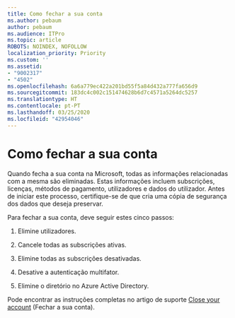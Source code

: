 ```yaml
---
title: Como fechar a sua conta
ms.author: pebaum
author: pebaum
ms.audience: ITPro
ms.topic: article
ROBOTS: NOINDEX, NOFOLLOW
localization_priority: Priority
ms.custom: ''
ms.assetid:
- "9002317"
- "4502"
ms.openlocfilehash: 6a6a779ec422a201bd55f5a84d432a777fa656d9
ms.sourcegitcommit: 183dc4c002c151474628b6d7c4571a5264dc5257
ms.translationtype: HT
ms.contentlocale: pt-PT
ms.lasthandoff: 03/25/2020
ms.locfileid: "42954046"
---
```

# <a name="how-to-close-your-account"></a>Como fechar a sua conta

Quando fecha a sua conta na Microsoft, todas as informações relacionadas com a mesma são eliminadas. Estas informações incluem subscrições, licenças, métodos de pagamento, utilizadores e dados do utilizador. Antes de iniciar este processo, certifique-se de que cria uma cópia de segurança dos dados que deseja preservar.

Para fechar a sua conta, deve seguir estes cinco passos:

1. Elimine utilizadores.

2. Cancele todas as subscrições ativas.

3. Elimine todas as subscrições desativadas.

4. Desative a autenticação multifator.

5. Elimine o diretório no Azure Active Directory.

Pode encontrar as instruções completas no artigo de suporte [Close your account](https://docs.microsoft.com/microsoft-365/commerce/close-your-account) (Fechar a sua conta).
